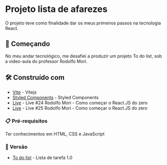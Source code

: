 # Projeto lista de afarezes
O projeto teve como finalidade dar os meus primeiros passos na tecnologia React.

## 🚀 Começando
No meu andar tecnológico, me desafiei a produzir um projeto To do list, sob a video-aula do professor Rodolfo Mori. 

## 🛠️ Construído com

* [Vite](https://vitejs.dev/guide) - Vitejs
* [Styled Components]( https://styled-components.com/) - Styled Components
* [Live](https://www.youtube.com/watch?v=EBtdcSXDCd4&list=PLBmYI9kaT1GeSjqptwAvwlluIAPS4tFrK&index=10&ab_channel=RodolfoMori) - Live #24 Rodolfo Mori - Como começar o React.JS do zero
* [Live](https://www.youtube.com/watch?v=aQEQ9h7byWA&list=PLBmYI9kaT1GeSjqptwAvwlluIAPS4tFrK&index=11&ab_channel=RodolfoMori) - Live #25 Rodolfo Mori - Como começar o React.JS do zero

### 📋 Pré-requisitos
Ter conhecimentos em HTML, CSS e JavaScript

### 📌 Versão

* [To do list](https://lista-de-afazeres-xi.vercel.app/) - Lista de tarefa 1.0


